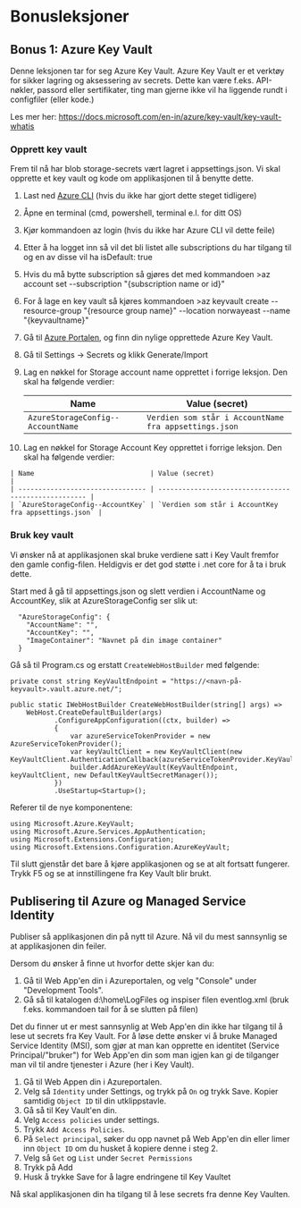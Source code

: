 # Bonusleksjoner

## Bonus 1: Azure Key Vault

Denne leksjonen tar for seg Azure Key Vault. Azure Key Vault er et verktøy for sikker lagring og aksessering av secrets. Dette kan være f.eks. API-nøkler, passord eller sertifikater, ting man gjerne ikke vil ha liggende rundt i configfiler (eller kode.)

Les mer her: https://docs.microsoft.com/en-in/azure/key-vault/key-vault-whatis

### Opprett key vault

Frem til nå har blob storage-secrets vært lagret i appsettings.json. Vi skal opprette et key vault og kode om applikasjonen til å benytte dette.

1. Last ned <a href="https://docs.microsoft.com/en-us/cli/azure/install-azure-cli">Azure CLI</a> (hvis du ikke har gjort dette steget tidligere)
2. Åpne en terminal (cmd, powershell, terminal e.l. for ditt OS)
3. Kjør kommandoen az login (hvis du ikke har Azure CLI vil dette feile)
4. Etter å ha logget inn så vil det bli listet alle subscriptions du har tilgang til og en av disse vil ha isDefault: true
5. Hvis du må bytte subscription så gjøres det med kommandoen >az account set --subscription "{subscription name or id}"
6. For å lage en key vault så kjøres kommandoen >az keyvault create --resource-group "{resource group name}" --location norwayeast --name "{keyvaultname}"
7. Gå til <a href="https://portal.azure.com/">Azure Portalen</a>, og finn din nylige opprettede Azure Key Vault.
8. Gå til Settings -> Secrets og klikk Generate/Import
9. Lag en nøkkel for Storage account name opprettet i forrige leksjon. Den skal ha følgende verdier:

    | Name                              | Value (secret)                                        |
    | --------------------------------- | ----------------------------------------------------- |
    | `AzureStorageConfig--AccountName` | `Verdien som står i AccountName fra appsettings.json` |
    
10.  Lag en nøkkel for Storage Account Key opprettet i forrige leksjon. Den skal ha følgende verdier:

    | Name                             | Value (secret)                                       |
    | -------------------------------- | ---------------------------------------------------- |
    | `AzureStorageConfig--AccountKey` | `Verdien som står i AccountKey fra appsettings.json` |


### Bruk key vault

Vi ønsker nå at applikasjonen skal bruke verdiene satt i Key Vault fremfor den gamle config-filen. Heldigvis er det god støtte i .net core for å ta i bruk dette.

Start med å gå til appsettings.json og slett verdien i AccountName og AccountKey, slik at AzureStorageConfig ser slik ut: 
```
  "AzureStorageConfig": {
    "AccountName": "",
    "AccountKey": "",
    "ImageContainer": "Navnet på din image container"
  }
```

Gå så til Program.cs og erstatt `CreateWebHostBuilder` med følgende:

```
private const string KeyVaultEndpoint = "https://<navn-på-keyvault>.vault.azure.net/";

public static IWebHostBuilder CreateWebHostBuilder(string[] args) =>
    WebHost.CreateDefaultBuilder(args)
           .ConfigureAppConfiguration((ctx, builder) =>
           {
               var azureServiceTokenProvider = new AzureServiceTokenProvider();
               var keyVaultClient = new KeyVaultClient(new KeyVaultClient.AuthenticationCallback(azureServiceTokenProvider.KeyVaultTokenCallback));
               builder.AddAzureKeyVault(KeyVaultEndpoint, keyVaultClient, new DefaultKeyVaultSecretManager());
           })
           .UseStartup<Startup>();
```

Referer til de nye komponentene:

```
using Microsoft.Azure.KeyVault;
using Microsoft.Azure.Services.AppAuthentication;
using Microsoft.Extensions.Configuration;
using Microsoft.Extensions.Configuration.AzureKeyVault;
```

Til slutt gjenstår det bare å kjøre applikasjonen og se at alt fortsatt fungerer. Trykk F5 og se at innstillingene fra Key Vault blir brukt.


## Publisering til Azure og Managed Service Identity 

Publiser så applikasjonen din på nytt til Azure. Nå vil du mest sannsynlig se at applikasjonen din feiler.

Dersom du ønsker å finne ut hvorfor dette skjer kan du:

1. Gå til Web App'en din i Azureportalen, og velg "Console" under "Development Tools".
2. Gå så til katalogen d:\home\LogFiles og inspiser filen eventlog.xml (bruk f.eks. kommandoen tail for å se slutten på filen)

Det du finner ut er mest sannsynlig at Web App'en din ikke har tilgang til å lese ut secrets fra Key Vault. For å løse dette ønsker
vi å bruke Managed Service Identity (MSI), som gjør at man kan opprette en identitet (Service Principal/"bruker") for Web App'en din som man igjen kan gi de tilganger man vil til andre tjenester i Azure (her i Key Vault).

1. Gå til Web Appen din i Azureportalen.
2. Velg så `Identity` under Settings, og trykk på `On` og trykk Save. Kopier samtidig `Object ID` til din utklippstavle.
3. Gå så til Key Vault'en din.
4. Velg `Access policies` under settings.
5. Trykk `Add Access Policies`.
6. På `Select principal`, søker du opp navnet på Web App'en din eller limer inn `Object ID` om du husket å kopiere denne i steg 2.
7. Velg så `Get` og `List` under `Secret Permissions`
8. Trykk på Add
9. Husk å trykke Save for å lagre endringene til Key Vaultet

Nå skal applikasjonen din ha tilgang til å lese secrets fra denne Key Vaulten.
